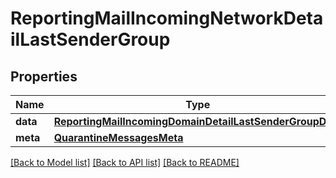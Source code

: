 # ReportingMailIncomingNetworkDetailLastSenderGroup

## Properties
Name | Type | Description | Notes
------------ | ------------- | ------------- | -------------
**data** | [**ReportingMailIncomingDomainDetailLastSenderGroupData**](ReportingMailIncomingDomainDetailLastSenderGroupData.md) |  | [optional] 
**meta** | [**QuarantineMessagesMeta**](QuarantineMessagesMeta.md) |  | [optional] 

[[Back to Model list]](../README.md#documentation-for-models) [[Back to API list]](../README.md#documentation-for-api-endpoints) [[Back to README]](../README.md)

